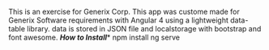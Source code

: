 This is an exercise for Generix Corp.
This app was custome made for Generix Software requirements with Angular 4 using a lightweight data-table library.
data is stored in JSON file and localstorage with bootstrap and font awesome.
***How to Install****
npm install
ng serve